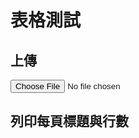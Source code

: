 # 表格測試

<script src="https://unpkg.com/xlsx/dist/xlsx.full.min.js"></script>
<script src="https://cdn.jsdelivr.net/npm/chart.js"></script>

## 上傳
<div id="upload-file">
<input type="file" id="xlsxFile" accept=".xlsx" onchange="handleFile()">
</div>

## 列印每頁標題與行數
<div id="worksheetsInfo"></div>

<script>
    {% include uploadXLSX.js %}
    {% include parseXLSX.js %}

function handleFile() {
    const reader = uploadXLSX('xlsxFile');
    if(reader){
        parseXLSX(reader).then((workbook) => {
            const worksheetsInfoDiv = document.getElementById('worksheetsInfo');
            worksheetsInfoDiv.innerHTML = '';  // Clear previous content
    
            // Iterate over each worksheet in the workbook
            for (let i = 0; i < workbook.SheetNames.length; i++) {
                const worksheetName = workbook.SheetNames[i];
                const worksheet = workbook.Sheets[worksheetName];
    
                const jsonData = XLSX.utils.sheet_to_json(worksheet, {header: 1});
                const rowCount = jsonData.length;
    
                // Display the worksheet's title and row count
                const p = document.createElement('p');
                p.textContent = 'Title: ' + worksheetName + ', Row Count: ' + rowCount;
                worksheetsInfoDiv.appendChild(p);
            }
        }).catch((e)=>{
            console.log('Error reading file:', e);
        });
    }
}
</script>
